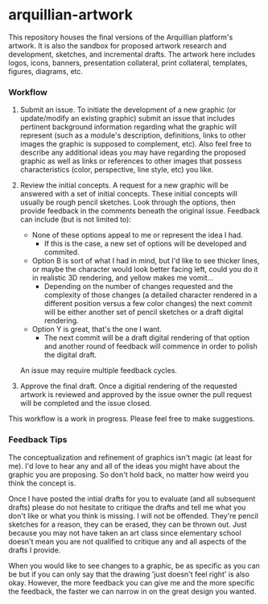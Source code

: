 arquillian-artwork
==================

This repository houses the final versions of the Arquillian platform's artwork. It is also the sandbox for proposed artwork research and development, sketches, and incremental drafts. The artwork here includes logos, icons, banners, presentation collateral, print collateral, templates, figures, diagrams, etc.

### Workflow

1. Submit an issue. To initiate the development of a new graphic (or update/modify an existing graphic) submit an issue that includes pertinent background information regarding what the graphic will represent (such as a module's description, definitions, links to other images the graphic is supposed to complement, etc). Also feel free to describe any additional ideas you may have regarding the proposed graphic as well as links or references to other images that possess characteristics (color, perspective, line style, etc) you like.

2. Review the initial concepts. A request for a new graphic will be answered with a set of initial concepts. These initial concepts will usually be rough pencil sketches. Look through the options, then provide feedback in the comments beneath the original issue. 
    Feedback can include (but is not limited to): 
    * None of these options appeal to me or represent the idea I had. 
        * If this is the case, a new set of options will be developed and commited. 
    * Option B is sort of what I had in mind, but I'd like to see thicker lines, or maybe the character would look better facing left, could you do it in realistic 3D rendering, and yellow makes me vomit...
        * Depending on the number of changes requested and the complexity of those changes (a detailed character rendered in a different position versus a few color changes) the next commit will be either another set of pencil sketches or a draft digital rendering. 
    * Option Y is great, that's the one I want.
        * The next commit will be a draft digital rendering of that option and another round of feedback will commence in order to polish the digital draft.

    An issue may require multiple feedback cycles.

3. Approve the final draft. Once a digitial rendering of the requested artwork is reviewed and approved by the issue owner the pull request will be completed and the issue closed.

This workflow is a work in progress. Please feel free to make suggestions.

### Feedback Tips

The conceptualization and refinement of graphics isn't magic (at least for me). I'd love to hear any and all of the ideas you might have about the graphic you are proposing. So don't hold back, no matter how weird you think the concept is. 

Once I have posted the intial drafts for you to evaluate (and all subsequent drafts) please do not hesitate to critique the drafts and tell me what you don't like or what you think is missing. I will not be offended. They're pencil sketches for a reason, they can be erased, they can be thrown out. Just because you may not have taken an art class since elementary school doesn't mean you are not qualified to critique any and all aspects of the drafts I provide. 

When you would like to see changes to a graphic, be as specific as you can be but if you can only say that the drawing 'just doesn't feel right' is also okay. However, the more feedback you can give me and the more specific the feedback, the faster we can narrow in on the great design you wanted.

